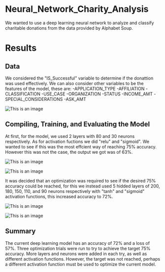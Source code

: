 # Neural_Network_Charity_Analysis
We wanted to use a deep learning neural network to analyze and classify charitable donations from the data provided by Alphabet Soup.
# Results

## Data
We considered the "IS_Successful" variable to determine if the donattion was used effectively. We can also consider other variables to be the features of the model, these are: 
-APPLICATION_TYPE
-AFFILIATION
-CLASSIFICATION
-USE_CASE
-ORGANIZATION
-STATUS
-INCOME_AMT
-SPECIAL_CONSIDERATIONS
-ASK_AMT

![This is an image](https://github.com/rafaq2000/Neural_Network_Charity_Analysis/blob/main/Images/application_df.png)

## Compiling, Training, and Evaluating the Model
At first, for the model, we used 2 layers with 80 and 30 neurons respectively. As for activation fuctions we did "relu" and "sigmoid". We wanted to see if this was the most effcient way of reaching 75% accuracy. However this was not the case, the output we got was of 63%.

![This is an image](https://github.com/rafaq2000/Neural_Network_Charity_Analysis/blob/main/Images/First%20Model.png)

![This is an image](https://github.com/rafaq2000/Neural_Network_Charity_Analysis/blob/main/First%20Model%20Results.png)

It was decided that an optimization was required to see if the desired 75% accuracy could be reached, for this we instead used 5 hidded layers of 200, 180, 150, 110, and 90 neurons respectively with "tanh" and "sigmoid" activation functions, this increased accuracy to 72%.

![This is an image](https://github.com/rafaq2000/Neural_Network_Charity_Analysis/blob/main/Images/Optimization%20%20Model.png)

![This is an image](https://github.com/rafaq2000/Neural_Network_Charity_Analysis/blob/main/Images/Optimization%20%20Model%20Results.png)

## Summary
The current deep learning model has an accuracy of 72% and a loss of 57%. Three optimization trials were run to try to achieve the target 75% accuracy. More layers and neurons were added in each try, as well as different activation functions. However, the target was not reached, perhaps a different activation function must be used to optimize the current model. 
